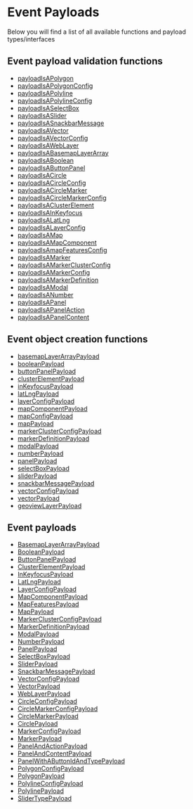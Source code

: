 # Event Payloads

Below you will find a list of all available functions and payload types/interfaces

## Event payload validation functions

<ul>
  <li><a href="https://yass0016.github.io/GeoView/docs/modules.html#payloadIsAPolygon">payloadIsAPolygon</a></li>
  <li><a href="https://yass0016.github.io/GeoView/docs/modules.html#payloadIsAPolygonConfig">payloadIsAPolygonConfig</a></li>
  <li><a href="https://yass0016.github.io/GeoView/docs/modules.html#payloadIsAPolyline">payloadIsAPolyline</a></li>
  <li><a href="https://yass0016.github.io/GeoView/docs/modules.html#payloadIsAPolylineConfig">payloadIsAPolylineConfig</a></li>
  <li><a href="https://yass0016.github.io/GeoView/docs/modules.html#payloadIsASelectBox">payloadIsASelectBox</a></li>
  <li><a href="https://yass0016.github.io/GeoView/docs/modules.html#payloadIsASlider">payloadIsASlider</a></li>
  <li><a href="https://yass0016.github.io/GeoView/docs/modules.html#payloadIsASnackbarMessage">payloadIsASnackbarMessage</a></li>
  <li><a href="https://yass0016.github.io/GeoView/docs/modules.html#payloadIsAVector">payloadIsAVector</a></li>
  <li><a href="https://yass0016.github.io/GeoView/docs/modules.html#payloadIsAVectorConfig">payloadIsAVectorConfig</a></li>
  <li><a href="https://yass0016.github.io/GeoView/docs/modules.html#payloadIsAWebLayer">payloadIsAWebLayer</a></li>
  <li><a href="https://yass0016.github.io/GeoView/docs/modules.html#payloadIsABasemapLayerArray">payloadIsABasemapLayerArray</a></li>
  <li><a href="https://yass0016.github.io/GeoView/docs/modules.html#payloadIsABoolean">payloadIsABoolean</a></li>
  <li><a href="https://yass0016.github.io/GeoView/docs/modules.html#payloadIsAButtonPanel">payloadIsAButtonPanel</a></li>
  <li><a href="https://yass0016.github.io/GeoView/docs/modules.html#payloadIsACircle">payloadIsACircle</a></li>
  <li><a href="https://yass0016.github.io/GeoView/docs/modules.html#payloadIsACircleConfig">payloadIsACircleConfig</a></li>
  <li><a href="https://yass0016.github.io/GeoView/docs/modules.html#payloadIsACircleMarker">payloadIsACircleMarker</a></li>
  <li><a href="https://yass0016.github.io/GeoView/docs/modules.html#payloadIsACircleMarkerConfig">payloadIsACircleMarkerConfig</a></li>
  <li><a href="https://yass0016.github.io/GeoView/docs/modules.html#payloadIsAClusterElement">payloadIsAClusterElement</a></li>
  <li><a href="https://yass0016.github.io/GeoView/docs/modules.html#payloadIsAInKeyfocus">payloadIsAInKeyfocus</a></li>
  <li><a href="https://yass0016.github.io/GeoView/docs/modules.html#payloadIsALatLng">payloadIsALatLng</a></li>
  <li><a href="https://yass0016.github.io/GeoView/docs/modules.html#payloadIsALayerConfig">payloadIsALayerConfig</a></li>
  <li><a href="https://yass0016.github.io/GeoView/docs/modules.html#payloadIsAMap">payloadIsAMap</a></li>
  <li><a href="https://yass0016.github.io/GeoView/docs/modules.html#payloadIsAMapComponent">payloadIsAMapComponent</a></li>
  <li><a href="https://yass0016.github.io/GeoView/docs/modules.html#payloadIsAmapFeaturesConfig">payloadIsAmapFeaturesConfig</a></li>
  <li><a href="https://yass0016.github.io/GeoView/docs/modules.html#payloadIsAMarker">payloadIsAMarker</a></li>
  <li><a href="https://yass0016.github.io/GeoView/docs/modules.html#payloadIsAMarkerClusterConfig">payloadIsAMarkerClusterConfig</a></li>
  <li><a href="https://yass0016.github.io/GeoView/docs/modules.html#payloadIsAMarkerConfig">payloadIsAMarkerConfig</a></li>
  <li><a href="https://yass0016.github.io/GeoView/docs/modules.html#payloadIsAMarkerDefinition">payloadIsAMarkerDefinition</a></li>
  <li><a href="https://yass0016.github.io/GeoView/docs/modules.html#payloadIsAModal">payloadIsAModal</a></li>
  <li><a href="https://yass0016.github.io/GeoView/docs/modules.html#payloadIsANumber">payloadIsANumber</a></li>
  <li><a href="https://yass0016.github.io/GeoView/docs/modules.html#payloadIsAPanel">payloadIsAPanel</a></li>
  <li><a href="https://yass0016.github.io/GeoView/docs/modules.html#payloadIsAPanelAction">payloadIsAPanelAction</a></li>
  <li><a href="https://yass0016.github.io/GeoView/docs/modules.html#payloadIsAPanelContent">payloadIsAPanelContent</a></li>
</ul>

## Event object creation functions

<ul>
  <li><a href="https://yass0016.github.io/GeoView/docs/modules.html#basemapLayerArrayPayload">basemapLayerArrayPayload</a></li>
  <li><a href="https://yass0016.github.io/GeoView/docs/modules.html#booleanPayload">booleanPayload</a></li>
  <li><a href="https://yass0016.github.io/GeoView/docs/modules.html#buttonPanelPayload">buttonPanelPayload</a></li>
  <li><a href="https://yass0016.github.io/GeoView/docs/modules.html#clusterElementPayload">clusterElementPayload</a></li>
  <li><a href="https://yass0016.github.io/GeoView/docs/modules.html#inKeyfocusPayload">inKeyfocusPayload</a></li>
  <li><a href="https://yass0016.github.io/GeoView/docs/modules.html#latLngPayload">latLngPayload</a></li>
  <li><a href="https://yass0016.github.io/GeoView/docs/modules.html#layerConfigPayload">layerConfigPayload</a></li>
  <li><a href="https://yass0016.github.io/GeoView/docs/modules.html#mapComponentPayload">mapComponentPayload</a></li>
  <li><a href="https://yass0016.github.io/GeoView/docs/modules.html#mapConfigPayload">mapConfigPayload</a></li>
  <li><a href="https://yass0016.github.io/GeoView/docs/modules.html#mapPayload">mapPayload</a></li>
  <li><a href="https://yass0016.github.io/GeoView/docs/modules.html#markerClusterConfigPayload">markerClusterConfigPayload</a></li>
  <li><a href="https://yass0016.github.io/GeoView/docs/modules.html#markerDefinitionPayload">markerDefinitionPayload</a></li>
  <li><a href="https://yass0016.github.io/GeoView/docs/modules.html#modalPayload">modalPayload</a></li>
  <li><a href="https://yass0016.github.io/GeoView/docs/modules.html#numberPayload">numberPayload</a></li>
  <li><a href="https://yass0016.github.io/GeoView/docs/modules.html#panelPayload">panelPayload</a></li>
  <li><a href="https://yass0016.github.io/GeoView/docs/modules.html#selectBoxPayload">selectBoxPayload</a></li>
  <li><a href="https://yass0016.github.io/GeoView/docs/modules.html#sliderPayload">sliderPayload</a></li>
  <li><a href="https://yass0016.github.io/GeoView/docs/modules.html#snackbarMessagePayload">snackbarMessagePayload</a></li>
  <li><a href="https://yass0016.github.io/GeoView/docs/modules.html#vectorConfigPayload">vectorConfigPayload</a></li>
  <li><a href="https://yass0016.github.io/GeoView/docs/modules.html#vectorPayload">vectorPayload</a></li>
  <li><a href="https://yass0016.github.io/GeoView/docs/modules.html#geoviewLayerPayload">geoviewLayerPayload</a></li>
</ul>

## Event payloads

<ul>
  <li><a href="https://yass0016.github.io/GeoView/docs/classes/BasemapLayerArrayPayload.html">BasemapLayerArrayPayload</a></li>
  <li><a href="https://yass0016.github.io/GeoView/docs/classes/BooleanPayload.html">BooleanPayload</a></li>
  <li><a href="https://yass0016.github.io/GeoView/docs/classes/ButtonPanelPayload.html">ButtonPanelPayload</a></li>
  <li><a href="https://yass0016.github.io/GeoView/docs/classes/ClusterElementPayload.html">ClusterElementPayload</a></li>
  <li><a href="https://yass0016.github.io/GeoView/docs/classes/InKeyfocusPayload.html">InKeyfocusPayload</a></li>
  <li><a href="https://yass0016.github.io/GeoView/docs/classes/LatLngPayload.html">LatLngPayload</a></li>
  <li><a href="https://yass0016.github.io/GeoView/docs/classes/LayerConfigPayload.html">LayerConfigPayload</a></li>
  <li><a href="https://yass0016.github.io/GeoView/docs/classes/MapComponentPayload.html">MapComponentPayload</a></li>
  <li><a href="https://yass0016.github.io/GeoView/docs/classes/MapFeaturesPayload.html">MapFeaturesPayload</a></li>
  <li><a href="https://yass0016.github.io/GeoView/docs/classes/MapPayload.html">MapPayload</a></li>
  <li><a href="https://yass0016.github.io/GeoView/docs/classes/MarkerClusterConfigPayload.html">MarkerClusterConfigPayload</a></li>
  <li><a href="https://yass0016.github.io/GeoView/docs/classes/MarkerDefinitionPayload.html">MarkerDefinitionPayload</a></li>
  <li><a href="https://yass0016.github.io/GeoView/docs/classes/ModalPayload.html">ModalPayload</a></li>
  <li><a href="https://yass0016.github.io/GeoView/docs/classes/NumberPayload.html">NumberPayload</a></li>
  <li><a href="https://yass0016.github.io/GeoView/docs/classes/PanelPayload.html">PanelPayload</a></li>
  <li><a href="https://yass0016.github.io/GeoView/docs/classes/SelectBoxPayload.html">SelectBoxPayload</a></li>
  <li><a href="https://yass0016.github.io/GeoView/docs/classes/SliderPayload.html">SliderPayload</a></li>
  <li><a href="https://yass0016.github.io/GeoView/docs/classes/SnackbarMessagePayload.html">SnackbarMessagePayload</a></li>
  <li><a href="https://yass0016.github.io/GeoView/docs/classes/VectorConfigPayload.html">VectorConfigPayload</a></li>
  <li><a href="https://yass0016.github.io/GeoView/docs/classes/VectorPayload.html">VectorPayload</a></li>
  <li><a href="https://yass0016.github.io/GeoView/docs/classes/WebLayerPayload.html">WebLayerPayload</a></li>
  <li><a href="https://yass0016.github.io/GeoView/docs/interfaces/CircleConfigPayload.html">CircleConfigPayload</a></li>
  <li><a href="https://yass0016.github.io/GeoView/docs/interfaces/CircleMarkerConfigPayload.html">CircleMarkerConfigPayload</a></li>
  <li><a href="https://yass0016.github.io/GeoView/docs/interfaces/CircleMarkerPayload.html">CircleMarkerPayload</a></li>
  <li><a href="https://yass0016.github.io/GeoView/docs/interfaces/CirclePayload.html">CirclePayload</a></li>
  <li><a href="https://yass0016.github.io/GeoView/docs/interfaces/MarkerConfigPayload.html">MarkerConfigPayload</a></li>
  <li><a href="https://yass0016.github.io/GeoView/docs/interfaces/MarkerPayload.html">MarkerPayload</a></li>
  <li><a href="https://yass0016.github.io/GeoView/docs/interfaces/PanelAndActionPayload.html">PanelAndActionPayload</a></li>
  <li><a href="https://yass0016.github.io/GeoView/docs/interfaces/PanelAndContentPayload.html">PanelAndContentPayload</a></li>
  <li><a href="https://yass0016.github.io/GeoView/docs/interfaces/PanelWithAButtonIdAndTypePayload.html">PanelWithAButtonIdAndTypePayload</a></li>
  <li><a href="https://yass0016.github.io/GeoView/docs/interfaces/PolygonConfigPayload.html">PolygonConfigPayload</a></li>
  <li><a href="https://yass0016.github.io/GeoView/docs/interfaces/PolygonPayload.html">PolygonPayload</a></li>
  <li><a href="https://yass0016.github.io/GeoView/docs/interfaces/PolylineConfigPayload.html">PolylineConfigPayload</a></li>
  <li><a href="https://yass0016.github.io/GeoView/docs/interfaces/PolylinePayload.html">PolylinePayload</a></li>
  <li><a href="https://yass0016.github.io/GeoView/docs/interfaces/SliderTypePayload.html">SliderTypePayload</a></li>
</ul>
